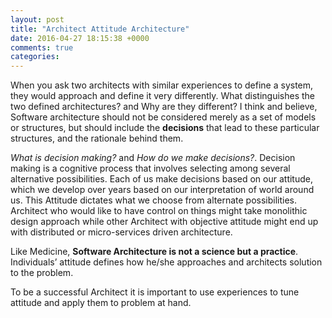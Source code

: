 ```yaml
---
layout: post
title: "Architect Attitude Architecture"
date: 2016-04-27 18:15:38 +0000
comments: true
categories: 
---
```

When you ask two architects with similar experiences to define a system, they would approach and define it very differently. What distinguishes the two defined architectures?  and Why are they different? I think and believe, Software architecture should not be considered merely as a set of models or structures, but should include the **decisions** that lead to these particular structures, and the rationale behind them. 

*What is decision making?* and *How do we make decisions?*. Decision making is a cognitive process that involves selecting among several alternative possibilities. Each of us make decisions based on our attitude, which we develop over years based on our interpretation of world around us. This Attitude dictates what we choose from alternate possibilities. Architect who would like to have control on things might take monolithic design approach while other Architect with objective attitude might end up with distributed or micro-services driven architecture.

Like Medicine, **Software Architecture is not a science but a practice**. Individuals’ attitude defines how he/she approaches and architects solution to the problem.

To be a successful Architect it is important to use experiences to tune attitude and apply them to problem at hand. 
